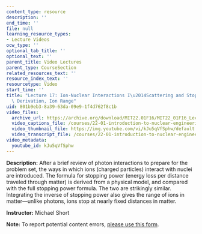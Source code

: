 ```yaml
---
content_type: resource
description: ''
end_time: ''
file: null
learning_resource_types:
- Lecture Videos
ocw_type: ''
optional_tab_title: ''
optional_text: ''
parent_title: Video Lectures
parent_type: CourseSection
related_resources_text: ''
resource_index_text: ''
resourcetype: Video
start_time: ''
title: "Lecture 17: Ion-Nuclear Interactions I\u2014Scattering and Stopping Power\
  \ Derivation, Ion Range"
uid: 801b9eb3-8a39-63da-09e9-1f4d762f8c1b
video_files:
  archive_url: https://archive.org/download/MIT22.01F16/MIT22_01F16_Lec17_300k.mp4
  video_captions_file: /courses/22-01-introduction-to-nuclear-engineering-and-ionizing-radiation-fall-2016/f6f3ca4d4108573489f58e5803c05654_kJu5qVfSphw.vtt
  video_thumbnail_file: https://img.youtube.com/vi/kJu5qVfSphw/default.jpg
  video_transcript_file: /courses/22-01-introduction-to-nuclear-engineering-and-ionizing-radiation-fall-2016/9b7b744cd140cf55ca6f0915c61a4e85_kJu5qVfSphw.pdf
video_metadata:
  youtube_id: kJu5qVfSphw
---
```


**Description:** After a brief review of photon interactions to prepare for the problem set, the ways in which ions (charged particles) interact with nuclei are introduced. The formula for stopping power (energy loss per distance traveled through matter) is derived from a physical model, and compared with the full stopping power formula. The two are strikingly similar. Integrating the inverse of stopping power also gives the range of ions in matter—unlike photons, ions stop at nearly fixed distances in matter.

**Instructor:** Michael Short

**Note:** To report potential content errors, [please use this form](https://forms.gle/8B2zcUvfCtgJdTdE7).



